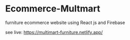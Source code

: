 # Ecommerce-Multmart
furniture ecommerce website using React js and Firebase

see live: https://multimart-furniture.netlify.app/